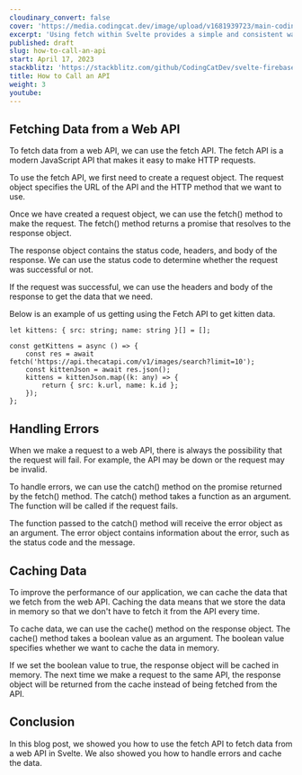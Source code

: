 ```yaml
---
cloudinary_convert: false
cover: 'https://media.codingcat.dev/image/upload/v1681939723/main-codingcatdev-photo/courses/svelte/how-to-call-an-api.png'
excerpt: 'Using fetch within Svelte provides a simple and consistent way to make HTTP requests.'
published: draft
slug: how-to-call-an-api
start: April 17, 2023
stackblitz: 'https://stackblitz.com/github/CodingCatDev/svelte-firebase-course/tree/10-how-to-call-an-api?embed=1&file=apps/svelte-site/src/routes/%2Bpage.svelte'
title: How to Call an API
weight: 3
youtube:
---
```


## Fetching Data from a Web API

To fetch data from a web API, we can use the fetch API. The fetch API is a modern JavaScript API that makes it easy to make HTTP requests.

To use the fetch API, we first need to create a request object. The request object specifies the URL of the API and the HTTP method that we want to use.

Once we have created a request object, we can use the fetch() method to make the request. The fetch() method returns a promise that resolves to the response object.

The response object contains the status code, headers, and body of the response. We can use the status code to determine whether the request was successful or not.

If the request was successful, we can use the headers and body of the response to get the data that we need.

Below is an example of us getting using the Fetch API to get kitten data.

```svelte
let kittens: { src: string; name: string }[] = [];

const getKittens = async () => {
    const res = await fetch('https://api.thecatapi.com/v1/images/search?limit=10');
    const kittenJson = await res.json();
    kittens = kittenJson.map((k: any) => {
        return { src: k.url, name: k.id };
    });
};
```

## Handling Errors

When we make a request to a web API, there is always the possibility that the request will fail. For example, the API may be down or the request may be invalid.

To handle errors, we can use the catch() method on the promise returned by the fetch() method. The catch() method takes a function as an argument. The function will be called if the request fails.

The function passed to the catch() method will receive the error object as an argument. The error object contains information about the error, such as the status code and the message.

## Caching Data

To improve the performance of our application, we can cache the data that we fetch from the web API. Caching the data means that we store the data in memory so that we don't have to fetch it from the API every time.

To cache data, we can use the cache() method on the response object. The cache() method takes a boolean value as an argument. The boolean value specifies whether we want to cache the data in memory.

If we set the boolean value to true, the response object will be cached in memory. The next time we make a request to the same API, the response object will be returned from the cache instead of being fetched from the API.

## Conclusion

In this blog post, we showed you how to use the fetch API to fetch data from a web API in Svelte. We also showed you how to handle errors and cache the data.
